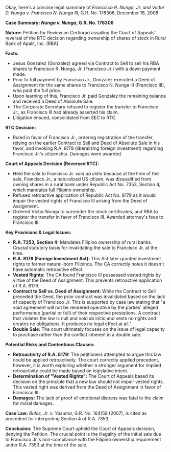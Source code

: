 Okay, here's a concise legal summary of *Francisco R. Nunga, Jr. and Victor D. Nunga v. Francisco N. Nunga III*, G.R. No. 178306, December 18, 2008:

**Case Summary: *Nunga v. Nunga*, G.R. No. 178306**

**Nature:** Petition for Review on Certiorari assailing the Court of Appeals' reversal of the RTC decision regarding ownership of shares of stock in Rural Bank of Apalit, Inc. (RBA).

**Facts:**

*   Jesus Gonzalez (Gonzalez) agreed via Contract to Sell to sell his RBA shares to Francisco R. Nunga, Jr. (Francisco Jr.) with a down payment made.
*   Prior to full payment by Francisco Jr., Gonzalez executed a Deed of Assignment for the same shares to Francisco N. Nunga III (Francisco III), who paid the full price.
*   Upon learning of this, Francisco Jr. paid Gonzalez the remaining balance and received a Deed of Absolute Sale.
*   The Corporate Secretary refused to register the transfer to Francisco Jr., as Francisco III had already asserted his claim.
*   Litigation ensued, consolidated from SEC to RTC.

**RTC Decision:**

*   Ruled in favor of Francisco Jr., ordering registration of the transfer, relying on the earlier Contract to Sell and Deed of Absolute Sale in his favor, and invoking R.A. 8179 (liberalizing foreign investment) regarding Francisco Jr.'s citizenship. Damages were awarded.

**Court of Appeals Decision (Reversed RTC):**

*   Held the sale to Francisco Jr. *void ab initio* because at the time of the sale, Francisco Jr., a naturalized US citizen, was disqualified from owning shares in a rural bank under Republic Act No. 7353, Section 4, which mandates full Filipino ownership.
*   Refused retroactive application of Republic Act No. 8179 as it would impair the vested rights of Francisco III arising from the Deed of Assignment.
*   Ordered Victor Nunga to surrender the stock certificates, and RBA to register the transfer in favor of Francisco III. Awarded attorney's fees to Francisco III.

**Key Provisions & Legal Issues:**

*   **R.A. 7353, Section 4:**  Mandates Filipino ownership of rural banks.  Crucial statutory basis for invalidating the sale to Francisco Jr. at the time.
*   **R.A. 8179 (Foreign Investment Act):**  This Act later granted investment rights to former natural-born Filipinos. The CA correctly notes it doesn't have automatic retroactive effect.
*   **Vested Rights:** The CA found Francisco III possessed vested rights by virtue of the Deed of Assignment. This prevents retroactive application of R.A. 8179.
*   **Contract to Sell vs. Deed of Assignment:**  While the Contract to Sell preceded the Deed, the prior contract was invalidated based on the lack of capacity of Francisco Jr. This is supported by case law stating that "a void agreement will not be rendered operative by the parties' alleged performance (partial or full) of their respective prestations. A contract that violates the law is null and void ab initio and vests no rights and creates no obligations. It produces no legal effect at all."
*   **Double Sale:** The court ultimately focuses on the issue of legal capacity to purchase rather than the conflict inherent in a double sale.

**Potential Risks and Contentious Clauses:**

*   **Retroactivity of R.A. 8179:** The petitioners attempted to argue this law could be applied retroactively. The court correctly applied precedent, however, it is worth exploring whether a stronger argument for implied retroactivity could be made based on legislative intent.
*   **Determination of "Vested Rights":** The Court of Appeals based its decision on the principle that a new law should not impair vested rights. This vested right was derived from the Deed of Assignment in favor of Francisco III.
*   **Damages:** The lack of proof of emotional distress was fatal to the claim for moral damages.

**Case Law:** *Bulos, Jr. v. Yasuma*, G.R. No. 164159 (2007), is cited as precedent for interpreting Section 4 of R.A. 7353.

**Conclusion:** The Supreme Court upheld the Court of Appeals decision, denying the Petition. The crucial point is the illegality of the initial sale due to Francisco Jr.'s non-compliance with the Filipino ownership requirement under R.A. 7353 at the time of the sale.
